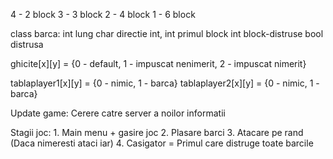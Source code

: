4 - 2 block
3 - 3 block
2 - 4 block
1 - 6 block

class barca:
    int lung
    char directie
    int, int primul block
    int block-distruse
    bool distrusa

ghicite[x][y] = {0 - default, 1 - impuscat nenimerit, 2 - impuscat nimerit}

tablaplayer1[x][y] = {0 - nimic, 1 - barca}
tablaplayer2[x][y] = {0 - nimic, 1 - barca}

Update game:
    Cerere catre server a noilor informatii

Stagii joc:
    1. Main menu + gasire joc
    2. Plasare barci
    3. Atacare pe rand (Daca nimeresti ataci iar)
    4. Casigator =  Primul care distruge toate barcile